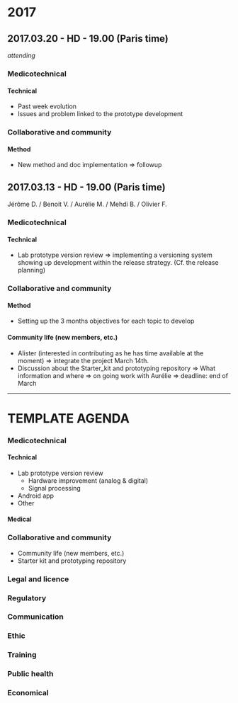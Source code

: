 
# 2017


## 2017.03.20 - HD - 19.00 (Paris time)
*attending*
### Medicotechnical
#### Technical 
* Past week evolution 
* Issues and problem linked to the prototype development 
### Collaborative and community
#### Method 
* New method and doc implementation => followup 

## 2017.03.13 - HD - 19.00 (Paris time)
Jérôme D. / Benoit V. / Aurélie M. / Mehdi B. / Olivier F.

### Medicotechnical
#### Technical 
* Lab prototype version review => implementing a versioning system showing up development within the release strategy. (Cf. the release planning) 
### Collaborative and community
#### Method 
* Setting up the 3 months objectives for each topic to develop 
#### Community life (new members, etc.)
* Alister (interested in contributing as he has time available at the moment) => integrate the project March 14th.  
* Discussion about the Starter_kit and prototyping repository => What information and where => on going work with Aurélie => deadline: end of March






---
# TEMPLATE AGENDA
### Medicotechnical
#### Technical 
* Lab prototype version review 
	* Hardware improvement (analog & digital)
	* Signal processing 
* Android app
* Other 
#### Medical

### Collaborative and community
* Community life (new members, etc.)
* Starter kit and prototyping repository
### Legal and licence

### Regulatory

### Communication

### Ethic

### Training

### Public health

### Economical